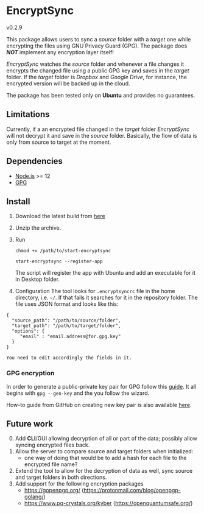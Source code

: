 # EncryptSync
v0.2.9

This package allows users to sync a _source_ folder with a _target_ one while encrypting the files using GNU Privacy Guard (GPG). The package does ***NOT*** implement any encryption layer itself!

_EncryptSync_ watches the _source_ folder and whenever a file changes it encrypts the changed file using a public GPG key and saves in the _target_ folder. If the _target_ folder is _Dropbox_ and _Google Drive_, for instance, the encrypted version will be backed up in the cloud.

The package has been tested only on **Ubuntu** and provides no guarantees.

## Limitations
Currently, if a an encrypted file changed in the _target_ folder _EncryptSync_ will not decrypt it and save in the _source_ folder. Basically, the flow of data is only from source to target at the moment.

## Dependencies
* [Node.js](https://nodejs.org/en/download/) >= 12
* [GPG](https://gnupg.org/)


## Install
1. Download the latest build from [here](https://bitbucket.org/vnl2k/encryptsync/src/master/build/encryptsync_v0.2.9.zip)
2. Unzip the archive.
3. Run

    `chmod +x /path/to/start-encryptsync`
    
    `start-encryptsync --register-app`

    The script will register the app with Ubuntu and add an executable for it in Desktop folder.

4. Configuration
   The tool looks for `.encryptsyncrc` file in the home directory, i.e. `~/`. If that fails it searches for it in the repository folder. The file uses JSON format and looks like this:

```
{
  "source_path": "/path/to/source/folder",
  "target_path": "/path/to/target/folder",
  "options": {
     "email" : "email.address@for.gpg.key"
  }
}
```
    You need to edit accordingly the fields in it.

### GPG encryption
In order to generate a public-private key pair for GPG follow this [guide](https://www.gnupg.org/gph/en/manual.html#AEN26). It all begins with `gpg --gen-key` and the you follow the wizard.

How-to guide from GitHub on creating new key pair is also available [here](https://help.github.com/en/github/authenticating-to-github/generating-a-new-gpg-key).

## Future work
0. Add **CLI**/GUI allowing decryption of all or part of the data; possibly allow syncing encrypted files back.
1. Allow the server to compare source and target folders when initialized:
    * one way of doing that would be to add a hash for each file to the encrypted file name?  
2. Extend the tool to allow for the decryption of data as well, sync source and target folders in both directions.
3. Add support for the following encryption packages
    * https://gopenpgp.org/ (https://protonmail.com/blog/openpgp-golang/)
    * https://www.pq-crystals.org/kyber (https://openquantumsafe.org/)